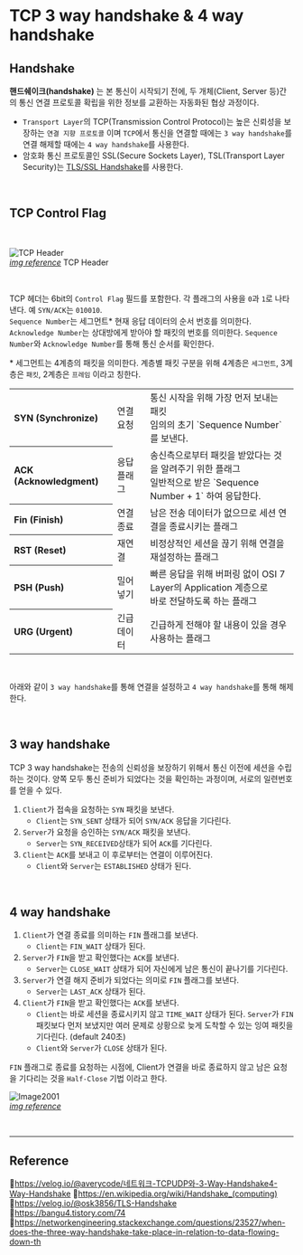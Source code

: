 # TCP 3 way handshake & 4 way handshake

## Handshake

**핸드쉐이크(handshake)** 는 본 통신이 시작되기 전에, 두 개체(Client, Server 등)간의 통신 연결 프로토콜 확립을 위한 정보를 교환하는 자동화된 협상 과정이다.

- `Transport Layer`의 TCP(Transmission Control Protocol)는 높은 신뢰성을 보장하는 `연결 지향 프로토콜` 이며 `TCP`에서 통신을 연결할 때에는 `3 way handshake`를 연결 해제할 때에는 `4 way handshake`를 사용한다.
- 암호화 통신 프로토콜인 SSL(Secure Sockets Layer), TSL(Transport Layer Security)는 [TLS/SSL Handshake](https://github.com/da-in/tech-interview-study/blob/main/Network/TLS%20%26%20SSL%20Handshake.md)를 사용한다.

<br/>

## TCP Control Flag

<br/>

<img src="https://user-images.githubusercontent.com/66757141/212956486-1f3449fa-d63f-4fdd-acaf-60e9893a3a50.gif" alt="TCP Header" ><br/>
[_img reference_](https://www.juniper.net/documentation/us/en/software/junos/transport-ip/topics/topic-map/tcp-configure-features.html) TCP Header

<br/>

TCP 헤더는 6bit의 `Control Flag` 필드를 포함한다. 각 플래그의 사용을 `0`과 `1`로 나타낸다. 예 `SYN/ACK`는 `010010`.  
`Sequence Number`는 세그먼트\* 현재 응답 데이터의 순서 번호를 의미한다.
`Acknowledge Number`는 상대방에게 받아야 할 패킷의 번호를 의미한다.
`Sequence Number`와 `Acknowledge Number`를 통해 통신 순서를 확인한다.

\* 세그먼트는 4계층의 패킷을 의미한다. 계층별 패킷 구분을 위해 4계층은 `세그먼트`, 3계층은 `패킷`, 2계층은 `프레임` 이라고 칭한다.

<table >
  <tr>
    <th align='left'>SYN (Synchronize)</th>
    <td>연결 요청</td>
    <td>통신 시작을 위해 가장 먼저 보내는 패킷<br/>임의의 초기 `Sequence Number` 를 보낸다.</td>
  </tr>
  <tr>
    <th align='left'>ACK (Acknowledgment)</th>
    <td>응답 플래그</td>
    <td>송신측으로부터 패킷을 받았다는 것을 알려주기 위한 플래그<br/> 일반적으로 받은 `Sequence Number + 1` 하여 응답한다.</td>
  </tr>
  <tr>
    <th align='left'>Fin (Finish)</th>
    <td>연결 종료</td>
    <td>남은 전송 데이터가 없으므로 세션 연결을 종료시키는 플래그</td>
  </tr>
  <tr>
    <th align='left'>RST (Reset)</th>
    <td>재연결</td>
    <td>비정상적인 세션을 끊기 위해 연결을 재설정하는 플래그</td>
  </tr>
  <tr>
    <th align='left'>PSH (Push)</th>
    <td>밀어넣기</td>
    <td>빠른 응답을 위해 버퍼링 없이 OSI 7 Layer의 Application 계층으로<br/>바로 전달하도록 하는 플래그</td>
  </tr>
  <tr>
    <th align='left'>URG (Urgent)</th>
    <td>긴급 데이터</td>
    <td>긴급하게 전해야 할 내용이 있을 경우 사용하는 플래그</td>
  </tr>
</table>

<br/>

아래와 같이 `3 way handshake`를 통해 연결을 설정하고 `4 way handshake`를 통해 해제한다.

<br/>

## 3 way handshake

TCP 3 way handshake는 전송의 신뢰성을 보장하기 위해서 통신 이전에 세션을 수립하는 것이다. 양쪽 모두 통신 준비가 되었다는 것을 확인하는 과정이며, 서로의 일련번호를 얻을 수 있다.

1. `Client`가 접속을 요청하는 `SYN` 패킷을 보낸다.
   - `Client`는 `SYN_SENT` 상태가 되어 `SYN/ACK` 응답을 기다린다.
2. `Server`가 요청을 승인하는 `SYN/ACK` 패킷을 보낸다.
   - `Server`는 `SYN_RECEIVED`상태가 되어 `ACK`를 기다린다.
3. `Client`는 `ACK`를 보내고 이 후로부터는 연결이 이루어진다.
   - `Client`와 `Server`는 `ESTABLISHED` 상태가 된다.

<br/>

## 4 way handshake

1. `Client`가 연결 종료를 의미하는 `FIN` 플래그를 보낸다.
   - `Client`는 `FIN_WAIT` 상태가 된다.
2. `Server`가 `FIN`을 받고 확인했다는 `ACK`를 보낸다.
   - `Server`는 `CLOSE_WAIT` 상태가 되어 자신에게 남은 통신이 끝나기를 기다린다.
3. `Server`가 연결 해지 준비가 되었다는 의미로 `FIN` 플래그를 보낸다.
   - `Server`는 `LAST_ACK` 상태가 된다.
4. `Client`가 `FIN`을 받고 확인했다는 `ACK`를 보낸다.
   - `Client`는 바로 세션을 종료시키지 않고 `TIME_WAIT` 상태가 된다. `Server`가 `FIN` 패킷보다 먼저 보냈지만 여러 문제로 상황으로 늦게 도착할 수 있는 잉여 패킷을 기다린다. (default 240초)
   - `Client`와 `Server`가 `CLOSE` 상태가 된다.

`FIN` 플래그로 종료를 요청하는 시점에, Client가 연결을 바로 종료하지 않고 남은 요청을 기다리는 것을 `Half-Close` 기법 이라고 한다.

<img src="https://user-images.githubusercontent.com/66757141/212936124-0627914e-d091-4e7a-9548-a7f2308ec4a7.gif" alt="Image2001"><br/>
[_img reference_](https://www.cablefree.net/support/radio/software/index.php/Manual:Connection_oriented_communication_%28TCP/IP%29)

<br/>

---

## Reference

📄https://velog.io/@averycode/네트워크-TCPUDP와-3-Way-Handshake4-Way-Handshake
📄https://en.wikipedia.org/wiki/Handshake_(computing)  
📄https://velog.io/@osk3856/TLS-Handshake  
📄https://bangu4.tistory.com/74  
📄https://networkengineering.stackexchange.com/questions/23527/when-does-the-three-way-handshake-take-place-in-relation-to-data-flowing-down-th
